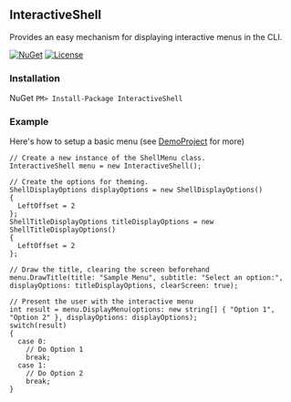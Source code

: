 ## InteractiveShell
Provides an easy mechanism for displaying interactive menus in the CLI.

[![NuGet](https://img.shields.io/nuget/v/InteractiveShell?color=%2327ae60)](https://www.nuget.org/packages/InteractiveShell/2.0.1)
[![License](https://img.shields.io/github/license/Zintom/InteractiveShell)](https://github.com/Zintom/InteractiveShell/blob/master/LICENSE.txt)

### Installation
NuGet `PM> Install-Package InteractiveShell`

### Example
Here's how to setup a basic menu (see [DemoProject](https://github.com/Zintom/InteractiveShell/blob/master/ShellHelper/DemoProject/Program.cs) for more)
```
// Create a new instance of the ShellMenu class.
InteractiveShell menu = new InteractiveShell();

// Create the options for theming.
ShellDisplayOptions displayOptions = new ShellDisplayOptions()
{
  LeftOffset = 2
};
ShellTitleDisplayOptions titleDisplayOptions = new ShellTitleDisplayOptions()
{
  LeftOffset = 2
};

// Draw the title, clearing the screen beforehand
menu.DrawTitle(title: "Sample Menu", subtitle: "Select an option:", displayOptions: titleDisplayOptions, clearScreen: true);

// Present the user with the interactive menu
int result = menu.DisplayMenu(options: new string[] { "Option 1", "Option 2" }, displayOptions: displayOptions);
switch(result)
{
  case 0:
    // Do Option 1
    break;
  case 1:
    // Do Option 2
    break;
}
```
